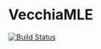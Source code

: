 # VecchiaMLE

[![Build Status](https://github.com/CalebDerrickson/VecchiaMLE.jl/actions/workflows/CI.yml/badge.svg?branch=master)](https://github.com/CalebDerrickson/VecchiaMLE.jl/actions/workflows/CI.yml?query=branch%3Amaster)
